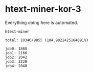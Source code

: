 # htext-miner-kor-3

Everything doing here is automated.

```
htext-miner

total: 10346/9855 (104.9822425164891%)

job0: 1868
job1: 2166
job2: 2042
job3: 2230
job4: 2040
```